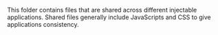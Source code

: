 This folder contains files that are shared across different injectable applications. Shared files generally include JavaScripts and CSS to give applications consistency.
